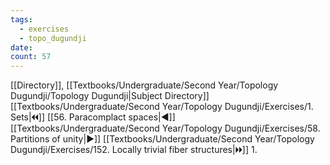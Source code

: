 ```yaml
---
tags:
  - exercises
  - topo_dugundji
date: 
count: 57
---
```

[[Directory]], [[Textbooks/Undergraduate/Second Year/Topology Dugundji/Topology Dugundji|Subject Directory]]
[[Textbooks/Undergraduate/Second Year/Topology Dugundji/Exercises/1. Sets|🞀🞀]] [[56. Paracomplact spaces|◀]] [[Textbooks/Undergraduate/Second Year/Topology Dugundji/Exercises/58. Partitions of unity|▶]] [[Textbooks/Undergraduate/Second Year/Topology Dugundji/Exercises/152. Locally trivial fiber structures|🞂🞂]]
1. 